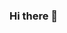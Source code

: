 ### Hi there 👋

<!--
**Bartmax112/Bartmax112** is a ✨ _special_ ✨ repository because its `README.md` (this file) appears on your GitHub profile.

Here are some ideas to get you started:

- 🔭 I’m currently working on ...
- 🌱 I’m currently learning ...
- 👯 I’m looking to collaborate on ...
- 🤔 I’m looking for help with ...
- 💬 Ask me about ...
- 📫 How to reach me: ...
- 😄 Pronouns: ...
- ⚡ Fun fact: ...

(https://github-readme-stats.vercel.app/api?username=Bartmax112)
(https://github.com/anuraghazra/github-readme-stats)

https://github-readme-stats.vercel.app/api?username=Bartmax112;
-->
